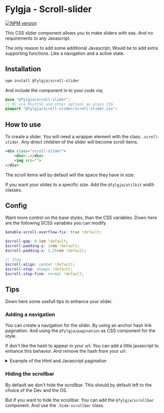 # Fylgja - Scroll-slider

[![NPM version](https://img.shields.io/npm/v/@fylgja/scroll-slider.svg)](https://www.npmjs.org/package/@fylgja/scroll-slider)

This CSS slider component allows you to make sliders with eas.
And no requirements to any Javascript.

The only reason to add some additional Javascript,
Would be to add extra supporting functions.
Like a navigation and a active state.

## Installation

```bash
npm install @fylgja/scroll-slider
```

And include the component in to your code via;

```scss
@use "@fylgja/scroll-slider";
// Or via PostCSS and other options as plain CSS
@import "@fylgja/scroll-slider/scroll-slider.css";
```

## How to use

To create a slider.
You will need a wrapper element with the class `.scroll-slider`.
Any direct children of the slider will become scroll items.

```html
<div class="scroll-slider">
    <div>..</div>
    <img src="">
</div>
```

The scroll items will by default will the space they have in size.

If you want your slides to a specific size.
Add the `@fylgja/utilkit` width classes.

## Config

Want more control on the base styles, than the CSS variables.
Down here are the following SCSS variables you can modify.

```scss
$enable-scroll-overflow-fix: true !default;

$scroll-gap: 0.5em !default;
$scroll-padding-y: 1rem !default;
$scroll-padding-x: 1.25rem !default;

// Item
$scroll-align: center !default;
$scroll-stop: always !default;
$scroll-stop-fine: normal !default;
```

## Tips

Down here some usefull tips to enhance your slider.

### Adding a navigation

You can create a navigation for the slider.
By using an anchor hash link pagination.
And using the `@fylgja/pagination` as CSS component for the style.

If don't like the hash to appear in your url.
You can add a little javascript to enhance this behavior.
And remove the hash from your url.

<details class="faq-panel"><summary>Example of the Html and Javascript pagination</summary>

```html
<div class="scroll-slider">
    <div id="scroll-item-1">..</div>
    <div id="scroll-item-2">..</div>
</div>
<div class="pagination my-1" aria-label="pagination">
    <a href="#scroll-item-1" class="pagination-link" onclick="scrollToElement()">
        <span><span class="aria-hidden">Go to slide </span>1</span>
    </a>
    <a href="#scroll-item-2" class="pagination-link" onclick="scrollToElement()">
        <span><span class="aria-hidden">Go to slide </span>2</span>
    </a>
</div>
<script>
    const scrollToElement = () => {
        const id = event.target.attributes.href.value.split("#")[1];
        event.preventDefault();
        document.getElementById(id).scrollIntoView();
    }
</script>
```

> An event listener would have been better. But this is just sample 😉

</details>

### Hiding the scrollbar

By default we don't hide the scrollbar.
This should by default left to the choice of the Dev and the OS.

But if you want to hide the scrollbar.
You can add the `@fylgja/scrollbar` component.
And use the `.hide-scrollbar` class.
